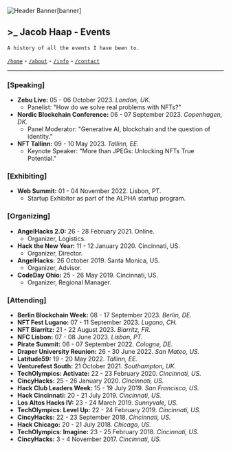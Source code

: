 ![Header Banner[banner]](/banners/banner-4.jpg)

## >_ Jacob Haap - Events

```
A history of all the events I have been to.
```

[`/home`](/) - [`/about`](/about) - [`/info`](/info) - [`/contact`](/contact)

***

### [Speaking]

+ **Zebu Live:** 05 - 06 October 2023. _London, UK._
  - Panelist: "How do we solve real problems with NFTs?"
+ **Nordic Blockchain Conference:** 06 - 07 September 2023. _Copenhagen, DK._
  - Panel Moderator: "Generative AI, blockchain and the question of identity."
+ **NFT Tallinn:** 09 - 10 May 2023. _Tallinn, EE._
  - Keynote Speaker: "More than JPEGs: Unlocking NFTs True Potential."

### [Exhibiting]

+ **Web Summit:** 01 - 04 November 2022. Lisbon, PT.
  - Startup Exhibitor as part of the ALPHA startup program.

### [Organizing]

+ **AngelHacks 2.0:** 26 - 28 February 2021. Online.
  - Organizer, Logistics.
+ **Hack the New Year:** 11 - 12 January 2020. Cincinnati, US.
  - Organizer, Director.
+ **AngelHacks:** 26 October 2019. Santa Monica, US.
  - Organizer, Advisor.
+ **CodeDay Ohio:** 25 - 26 May 2019. Cincinnati, US.
  - Organizer, Regional Manager.

### [Attending]

+ **Berlin Blockchain Week:** 08 - 17 September 2023. _Berlin, DE._
+ **NFT Fest Lugano:** 07 - 11 September 2023. _Lugano, CH._
+ **NFT Biarritz:** 21 - 22 August 2023. _Biarritz, FR._
+ **NFC Lisbon:** 07 - 08 June 2023. _Lisbon, PT._
+ **Pirate Summit:** 06 - 07 September 2022. _Cologne, DE._
+ **Draper University Reunion:** 26 - 30 June 2022. _San Mateo, US._
+ **Latitude59:** 19 - 20 May 2022. _Tallinn, EE._
+ **Venturefest South:** 21 October 2021. _Southampton, UK._
+ **TechOlympics: Activate:** 22 - 23 February 2020. _Cincinnati, US._
+ **CincyHacks:** 25 - 26 January 2020. _Cincinnati, US._
+ **Hack Club Leaders Week:** 15 - 19 July 2019. _San Francisco, US._
+ **Hack Cincinnati:** 20 - 21 July 2019. _Cincinnati, US._
+ **Los Altos Hacks IV:** 23 - 24 March 2019. _Sunnyvale, US._
+ **TechOlympics: Level Up:** 22 - 24 February 2019. _Cincinnati, US._
+ **CincyHacks:** 22 - 23 September 2018. _Cincinnati, US._
+ **Hack Chicago:** 20 - 21 July 2018. _Chicago, US._
+ **TechOlympics: Imagine:** 23 - 25 February 2018. _Cincinnati, US._
+ **CincyHacks:** 3 - 4 November 2017. _Cincinnati, US._
